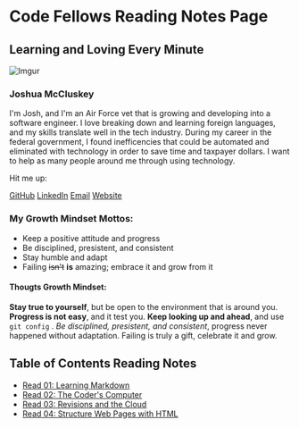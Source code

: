 # Code Fellows Reading Notes Page

## Learning and Loving Every Minute

![Imgur](https://i.imgur.com/ERXyM5D.jpg)
### Joshua McCluskey

I'm Josh, and I'm an Air Force vet that is growing and developing into a software engineer. I love breaking down and learning foreign languages, and my skills translate well in the tech industry. During my career in the federal government, I found inefficencies that could be automated and eliminated with technology in order to save time and taxpayer dollars. I want to help as many people around me through using technology.

Hit me up:

[GitHub](https://github.com/joshuamccluskey)
[LinkedIn](https://www.linkedin.com/in/joshua-mccluskey/)
[Email](jpiiff57@gmail.com)
[Website](https://www.joshmccluskey.com)

### My Growth Mindset Mottos:

* Keep a positive attitude and progress
* Be disciplined, presistent, and consistent 
* Stay humble and adapt
* Failing ~~isn't~~ __is__ amazing; embrace it and grow from it

#### Thougts Growth Mindset:

**Stay true to yourself**, but be open to the environment that is around you. **Progress is not easy**, and it test you. **Keep looking up and ahead**, and use `git config` .  *Be disciplined, presistent, and consistent*, progress never happened without adaptation. Failing is truly a gift, celebrate it and grow.

## Table of Contents Reading Notes

- [Read 01: Learning Markdown](read01.md)
- [Read 02: The Coder's Computer](read02.md)
- [Read 03: Revisions and the Cloud](read03.md)
- [Read 04: Structure Web Pages with HTML](read04.md)